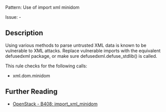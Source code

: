 Pattern: Use of import xml minidom

Issue: -

## Description

Using various methods to parse untrusted XML data is known to be vulnerable to
XML attacks. Replace vulnerable imports with the equivalent defusedxml
package, or make sure defusedxml.defuse_stdlib() is called.

This rule checks for the following calls:

  - xml.dom.minidom

## Further Reading

* [OpenStack - B408: import_xml_minidom](https://docs.openstack.org/developer/bandit/api/bandit.blacklists.html#b408-import-xml-minidom)
